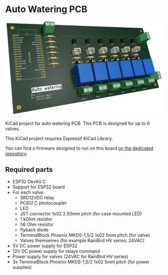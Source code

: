 # Auto Watering PCB

![PCB view](pcb.webp)

KiCad project for auto watering PCB.
This PCB is designed for up to 6 valves.

This KiCad project requires Espressif KiCad Library.

You can find a firmware designed to run on this board [on the dedicated repository](https://github.com/auto-watering/firmware).

## Required parts

- ESP32 DevKit C
- Support for ESP32 board
- For each valve:
  - SRD12VDC relay
  - PC817 C photocoupler
  - LED
  - JST connector 1x02 2.50mm pitch (for case mounted LED)
  - 1 kOhm resistor
  - 56 Ohm resistor
  - flyback diode
  - TerminalBlock Phoenix MKDS-1,5/2 1x02 5mm pitch (for valve)
  - Valves themselves (for example RainBird HV series, 24VAC)
- 5V DC power supply for ESP32
- 12V DC power supply for relays command
- Power supply for valves (24VAC for RainBird HV series)
- 3x TerminalBlock Phoenix MKDS-1,5/2 1x02 5mm pitch (for power supplies)


